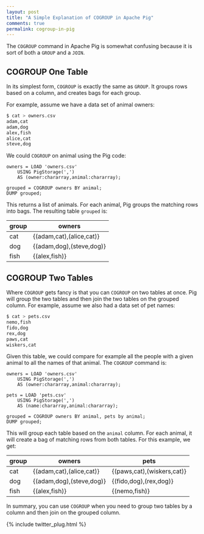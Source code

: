 ```yaml
---
layout: post
title: "A Simple Explanation of COGROUP in Apache Pig"
comments: true
permalink: cogroup-in-pig
---
```


The `COGROUP` command in Apache Pig is somewhat confusing because
it is sort of both a `GROUP` and a `JOIN`.

## COGROUP One Table

In its simplest form, `COGROUP` is exactly the same as `GROUP`.  It
groups rows based on a column, and creates bags for each group.

For example, assume we have a data set of animal owners:

```bash
$ cat > owners.csv
adam,cat
adam,dog
alex,fish
alice,cat
steve,dog
```

We could `COGROUP` on animal using the Pig code:

```
owners = LOAD 'owners.csv' 
    USING PigStorage(',')
    AS (owner:chararray,animal:chararray);

grouped = COGROUP owners BY animal;
DUMP grouped;
```

This returns a list of animals. For each animal, Pig groups the
matching rows into bags.  The resulting table `grouped` is:

| group |                   owners |
| ----- | ------------------------ |
|   cat | {(adam,cat),(alice,cat)} |
|   dog | {(adam,dog),(steve,dog)} |
|  fish |            {(alex,fish)} |

## COGROUP Two Tables

Where `COGROUP` gets fancy is that you can `COGROUP` on two tables
at once. Pig will group the two tables and then join the two tables
on the grouped column.  For example, assume we also had a data set
of pet names:

```bash
$ cat > pets.csv
nemo,fish
fido,dog
rex,dog
paws,cat
wiskers,cat
```

Given this table, we could compare for example all the people with
a given animal to all the names of that animal.  The `COGROUP`
command is:

```
owners = LOAD 'owners.csv' 
    USING PigStorage(',')
    AS (owner:chararray,animal:chararray);

pets = LOAD 'pets.csv' 
    USING PigStorage(',')
    AS (name:chararray,animal:chararray);

grouped = COGROUP owners BY animal, pets by animal;
DUMP grouped;
```

This will group each table based on the `animal` column.  For each
animal, it will create a bag of matching rows from both tables.  For
this example, we get:

| group |                      owners |                       pets | 
| ----- | --------------------------- | -------------------------- | 
|  cat  |    {(adam,cat),(alice,cat)} | {(paws,cat),(wiskers,cat)} |
|  dog  |    {(adam,dog),(steve,dog)} |     {(fido,dog),(rex,dog)} |
|  fish |               {(alex,fish)} |              {(nemo,fish)} |

In summary, you can use `COGROUP` when you need to group two tables
by a column and then join on the grouped column.

{% include twitter_plug.html %}
